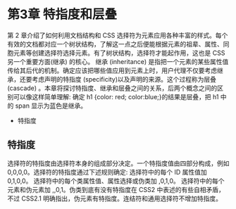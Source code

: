 # 第3章 特指度和层叠

第 2 章介绍了如何利用文档结构和 CSS 选择符为元素应用各种丰富的样式。每个有效的文档都对应一个树状结构，了解这一点之后便能根据元素的祖辈、属性、同胞元素等创建选择符选择元素。有了树状结构，选择符才能起作用，这也是 CSS 另一个重要方面(继承) 的核心。
继承 (inheritance) 是指把一个元素的某些属性值传给其后代的机制。确定应该把哪些值应用到元素上时，用户代理不仅要考虑继承，还要考虑声明的特指度 (specificity)以及声明的来源。这个过程称为层叠 (cascade) 。本章将探讨特指度、继承和层叠之间的关系，后两个概念之间的区别可以像这样简单理解: 确定 h1 {color: red; color:blue;}的结果是层叠，把 h1 中的 span 显示为蓝色是继承。

- 特指度

## 特指度

选择符的特指度由选择符本身的组成部分决定。一个特指度值由四部分构成，例如0,0,0,0。选择符的特指度通过下述规则确定:
选择符中的每个 ID 属性值加 0,1,0,0。
选择符中的每个类属性值、属性选择或伪类加 ,0,1,0。
选择符中的每个元素和伪元素加 ,,0,1。伪类到底有没有特指度在 CSS2 中表述的有些自相矛盾，不过 CSS2.1 明确指出，伪元素有特指度。连结符和通用选择符不增加特指度。